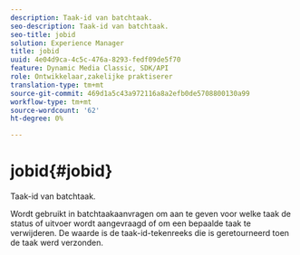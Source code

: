 ```yaml
---
description: Taak-id van batchtaak.
seo-description: Taak-id van batchtaak.
seo-title: jobid
solution: Experience Manager
title: jobid
uuid: 4e04d9ca-4c5c-476a-8293-fedf09de5f70
feature: Dynamic Media Classic, SDK/API
role: Ontwikkelaar,zakelijke praktiserer
translation-type: tm+mt
source-git-commit: 469d1a5c43a972116a8a2efb0de5708800130a99
workflow-type: tm+mt
source-wordcount: '62'
ht-degree: 0%

---
```



# jobid{#jobid}

Taak-id van batchtaak.

Wordt gebruikt in batchtaakaanvragen om aan te geven voor welke taak de status of uitvoer wordt aangevraagd of om een bepaalde taak te verwijderen. De waarde is de taak-id-tekenreeks die is geretourneerd toen de taak werd verzonden.

